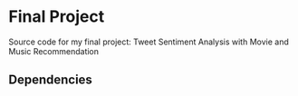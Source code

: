 # Final Project

Source code for my final project:
Tweet Sentiment Analysis with Movie and Music Recommendation

## Dependencies
